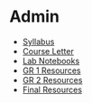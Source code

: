 # Admin

- [Syllabus](/382/)
- [Course Letter](course_letter.html)
- [Lab Notebooks](labs.html)
- [GR 1 Resources](gr1_resources/)
- [GR 2 Resources](gr2_resources/)
- [Final Resources](final_resources/)

<!--- - [Foreword](foreword) --->
<!--- - [Course Goals](course_goals) --->

